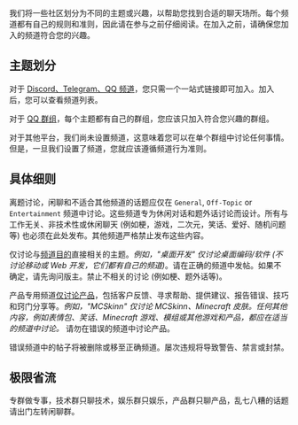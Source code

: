 我们将一些社区划分为不同的主题或兴趣，以帮助您找到合适的聊天场所。每个频道都有自己的规则和准则，因此请在参与之前仔细阅读。在加入之前，请确保您加入的频道符合您的兴趣。

## 主题划分

对于 <u>Discord、Telegram、QQ 频道</u>，您只需一个一站式链接即可加入。加入后，您可以查看频道列表。

对于 <u>QQ 群组</u>，每个主题都有自己的群组，您应该只加入符合您兴趣的群组。

对于其他平台，我们尚未设置频道，这意味着您可以在单个群组中讨论任何事情。但是，一旦我们设置了频道，您就应该遵循频道行为准则。

## 具体细则

离题讨论，闲聊和不适合其他频道的话题应仅在 `General`, `Off-Topic` or `Entertainment` 频道中讨论。这些频道专为休闲对话和题外话讨论而设计。所有与工作无关、非技术性或休闲聊天 (例如梗，游戏，二次元，笑话、爱好、随机问题等) 也必须在此处发布。其他频道严格禁止发布这些内容。

仅讨论与<u>频道目的</u>直接相关的主题。*例如，"桌面开发" 仅讨论桌面编码/软件 (不讨论移动或 Web 开发，它们都有自己的频道)*。请在正确的频道中发帖。如果不确定，请先询问版主。禁止不相关的讨论 (例如梗、题外话等)。

产品专用频道<u>仅讨论产品</u>，包括客户反馈、寻求帮助、提供建议、报告错误、技巧和窍门分享等。*例如，"MCSkinn" 仅讨论 MCSkinn、Minecraft 皮肤。任何其他内容，例如表情包、笑话、Minecraft 游戏、模组或其他游戏和产品，都应在适当的频道中讨论。* 请勿在错误的频道中讨论产品。

错误频道中的帖子将被删除或移至正确频道。屡次违规将导致警告、禁言或封禁。


## 极限省流

专群做专事，技术群只聊技术，娱乐群只娱乐，产品群只聊产品，乱七八糟的话题请出门左转闲聊群。